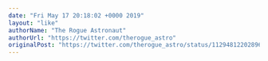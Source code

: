```yaml
---
date: "Fri May 17 20:18:02 +0000 2019"
layout: "like"
authorName: "The Rogue Astronaut"
authorUrl: "https://twitter.com/therogue_astro"
originalPost: "https://twitter.com/therogue_astro/status/1129481220289642502"
---
```

